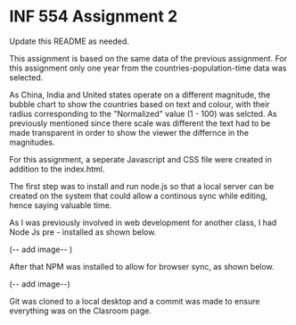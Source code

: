 # INF 554 Assignment 2

Update this README as needed.

This assignment is based on the same data of the previous assignment.
For this assignment only one year from the countries-population-time data was selected.

As China, India and United states operate on a different magnitude, the bubble chart to show the countries based on text and colour, with their radius corresponding to the "Normalized"
 value (1 - 100)  was selcted. As previously mentioned since there scale was different the text had to be made transparent in order to show the viewer the differnce in the magnitudes.

For this assignment, a seperate Javascript and CSS file were created in addition to the index.html.

The first step was to install and run node.js so that a local server can be created on the system that could allow a continous sync while editing, hence saying valuable time.

As I was previously involved in web development for another class, I had Node Js pre - installed as shown below.

(-- add image-- )

After that NPM was installed to allow for browser sync, as shown below.

(-- add image--)

Git was cloned to a local desktop and a commit was made to ensure everything was on the Clasroom page.




